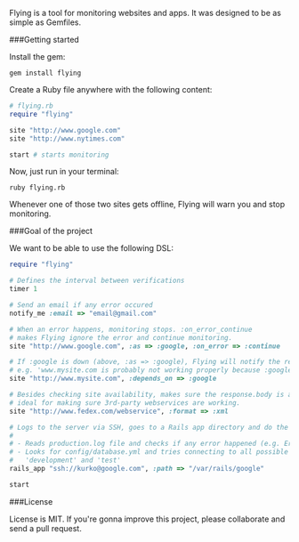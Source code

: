 Flying is a tool for monitoring websites and apps. It was designed to be as simple as Gemfiles.

###Getting started

Install the gem:

    gem install flying

Create a Ruby file anywhere with the following content:

```ruby
# flying.rb
require "flying"

site "http://www.google.com"
site "http://www.nytimes.com"

start # starts monitoring
```

Now, just run in your terminal:

    ruby flying.rb

Whenever one of those two sites gets offline, Flying will warn you and stop monitoring.

###Goal of the project

We want to be able to use the following DSL:

```ruby
require "flying"

# Defines the interval between verifications
timer 1

# Send an email if any error occured
notify_me :email => "email@gmail.com"

# When an error happens, monitoring stops. :on_error_continue
# makes Flying ignore the error and continue monitoring.
site "http://www.google.com", :as => :google, :on_error => :continue

# If :google is down (above, :as => :google), Flying will notify the related services,
# e.g. 'www.mysite.com is probably not working properly because :google is offline'
site "http://www.mysite.com", :depends_on => :google

# Besides checking site availability, makes sure the response.body is a valid XML,
# ideal for making sure 3rd-party webservices are working.
site "http://www.fedex.com/webservice", :format => :xml

# Logs to the server via SSH, goes to a Rails app directory and do the following:
#
# - Reads production.log file and checks if any error happened (e.g. Errno... )
# - Looks for config/database.yml and tries connecting to all possible DBs, except
#   'development' and 'test'
rails_app "ssh://kurko@google.com", :path => "/var/rails/google"

start
```

###License

License is MIT. If you're gonna improve this project, please collaborate and send
a pull request.